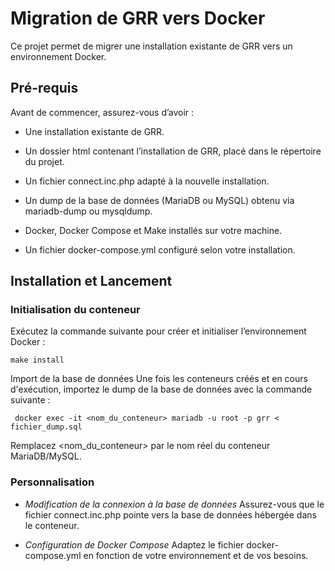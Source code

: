 # Migration de GRR vers Docker

Ce projet permet de migrer une installation existante de GRR vers un environnement Docker.
## Pré-requis

Avant de commencer, assurez-vous d’avoir :

- Une installation existante de GRR.

- Un dossier html contenant l’installation de GRR, placé dans le répertoire du projet.

- Un fichier connect.inc.php adapté à la nouvelle installation.

- Un dump de la base de données (MariaDB ou MySQL) obtenu via mariadb-dump ou mysqldump.

- Docker, Docker Compose et Make installés sur votre machine.

- Un fichier docker-compose.yml configuré selon votre installation.

## Installation et Lancement

### Initialisation du conteneur
Exécutez la commande suivante pour créer et initialiser l’environnement Docker :
```
make install
```
Import de la base de données
Une fois les conteneurs créés et en cours d'exécution, importez le dump de la base de données avec la commande suivante :
```
 docker exec -it <nom_du_conteneur> mariadb -u root -p grr < fichier_dump.sql
```
Remplacez <nom_du_conteneur> par le nom réel du conteneur MariaDB/MySQL.

### Personnalisation

- *Modification de la connexion à la base de données*
Assurez-vous que le fichier connect.inc.php pointe vers la base de données hébergée dans le conteneur.

- *Configuration de Docker Compose*
Adaptez le fichier docker-compose.yml en fonction de votre environnement et de vos besoins.
